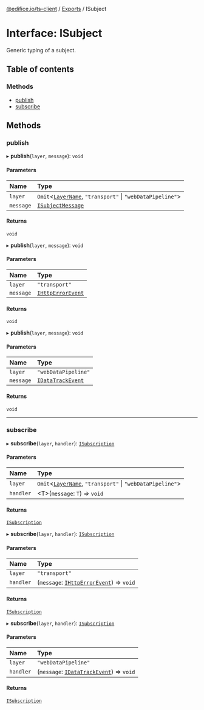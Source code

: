 [@edifice.io/ts-client](../README.md) / [Exports](../modules.md) / ISubject

# Interface: ISubject

Generic typing of a subject.

## Table of contents

### Methods

- [publish](ISubject.md#publish)
- [subscribe](ISubject.md#subscribe)

## Methods

### publish

▸ **publish**(`layer`, `message`): `void`

#### Parameters

| Name | Type |
| :------ | :------ |
| `layer` | `Omit`\<[`LayerName`](../modules.md#layername), ``"transport"`` \| ``"webDataPipeline"``\> |
| `message` | [`ISubjectMessage`](ISubjectMessage.md) |

#### Returns

`void`

▸ **publish**(`layer`, `message`): `void`

#### Parameters

| Name | Type |
| :------ | :------ |
| `layer` | ``"transport"`` |
| `message` | [`IHttpErrorEvent`](IHttpErrorEvent.md) |

#### Returns

`void`

▸ **publish**(`layer`, `message`): `void`

#### Parameters

| Name | Type |
| :------ | :------ |
| `layer` | ``"webDataPipeline"`` |
| `message` | [`IDataTrackEvent`](IDataTrackEvent.md) |

#### Returns

`void`

___

### subscribe

▸ **subscribe**(`layer`, `handler`): [`ISubscription`](ISubscription.md)

#### Parameters

| Name | Type |
| :------ | :------ |
| `layer` | `Omit`\<[`LayerName`](../modules.md#layername), ``"transport"`` \| ``"webDataPipeline"``\> |
| `handler` | \<T\>(`message`: `T`) => `void` |

#### Returns

[`ISubscription`](ISubscription.md)

▸ **subscribe**(`layer`, `handler`): [`ISubscription`](ISubscription.md)

#### Parameters

| Name | Type |
| :------ | :------ |
| `layer` | ``"transport"`` |
| `handler` | (`message`: [`IHttpErrorEvent`](IHttpErrorEvent.md)) => `void` |

#### Returns

[`ISubscription`](ISubscription.md)

▸ **subscribe**(`layer`, `handler`): [`ISubscription`](ISubscription.md)

#### Parameters

| Name | Type |
| :------ | :------ |
| `layer` | ``"webDataPipeline"`` |
| `handler` | (`message`: [`IDataTrackEvent`](IDataTrackEvent.md)) => `void` |

#### Returns

[`ISubscription`](ISubscription.md)
